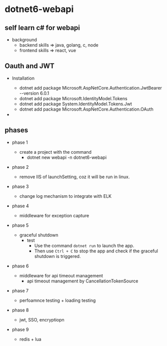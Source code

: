 # dotnet6-webapi

## self learn c# for webapi

- background
    - backend skills => java, golang, c, node
    - frontend skills => react, vue

## Oauth and JWT

- Installation
    - dotnet add package Microsoft.AspNetCore.Authentication.JwtBearer --version 6.0.1
    - dotnet add package Microsoft.IdentityModel.Tokens
    - dotnet add package System.IdentityModel.Tokens.Jwt
    - dotnet add package Microsoft.AspNetCore.Authentication.OAuth

- 


## phases

- phase 1
    - create a project with the command
        - dotnet new webapi -n dotnet6-webapi 

- phase 2
    - remove IIS of launchSetting, coz it will be run in linux.

- phase 3
    - change log mechanism to integrate with ELK

- phase 4
    - middleware for exception capture 

- phase 5
    - graceful shutdown
        - test
            - Use the command `dotnet run` to launch the app.
            - Then use `Ctrl + C` to stop the app and check if the graceful shutdown is triggered.

- phase 6
    - middleware for api timeout management 
        - api timeout management by CancellationTokenSource

- phase 7
    - perfoamnce testing + loading testing

- phase 8
    - jwt, SSO, encryptiopn

- phase 9
    - redis + lua 